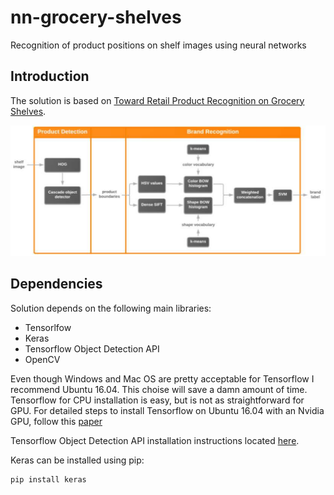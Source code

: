 # nn-grocery-shelves
Recognition of product positions on shelf images using neural networks

## Introduction

The solution is based on [Toward Retail Product Recognition on Grocery Shelves](https://pdfs.semanticscholar.org/280e/57ea3e882f82a60065fedde058ce00769c06.pdf).

![](docs/images/process.png)


## Dependencies

Solution depends on the following main libraries:
*   Tensorlfow
*   Keras
*   Tensorflow Object Detection API
*   OpenCV

Even though Windows and Mac OS are pretty acceptable for Tensorflow I recommend 
Ubuntu 16.04. This choise will save a damn amount of time. Tensorflow for CPU installation
is easy, but is not as straightforward for GPU. For detailed steps to install Tensorflow 
on Ubuntu 16.04 with an Nvidia GPU, follow this [paper](https://www.quantstart.com/articles/installing-tensorflow-on-ubuntu-1604-with-an-nvidia-gpu)

Tensorflow Object Detection API installation instructions located [here](https://github.com/tensorflow/models/blob/master/research/object_detection/g3doc/installation.md).

Keras can be installed using pip:
``` bash
pip install keras
```


